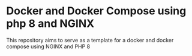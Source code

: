 # Docker and Docker Compose using php 8 and NGINX 


This repository aims to serve as a template for a docker and docker compose using NGINX and PHP 8
